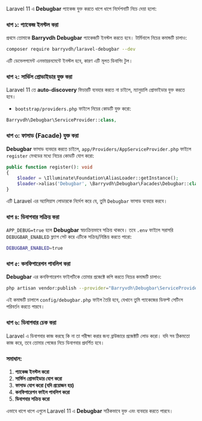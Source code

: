 Laravel 11 এ **Debugbar** প্যাকেজ যুক্ত করতে ধাপে ধাপে নির্দেশনাটি নিচে দেয়া হলো:

### ধাপ ১: প্যাকেজ ইনস্টল করা
প্রথমে তোমাকে **Barryvdh Debugbar** প্যাকেজটি ইনস্টল করতে হবে। টার্মিনালে নিচের কমান্ডটি চালাও:

```bash
composer require barryvdh/laravel-debugbar --dev
```

এটি ডেভেলপমেন্ট এনভায়রনমেন্টে ইনস্টল হবে, কারণ এটি মূলত ডিবাগিং টুল।

### ধাপ ২: সার্ভিস প্রোভাইডার যুক্ত করা
Laravel 11 তে **auto-discovery** ফিচারটি ব্যবহার করতে না চাইলে, ম্যানুয়ালি প্রোভাইডার যুক্ত করতে হবে।

- `bootstrap/providers.php` ফাইলে নিচের কোডটি যুক্ত করো:

```php
Barryvdh\Debugbar\ServiceProvider::class,
```

### ধাপ ৩: ফাসাড (Facade) যুক্ত করা
**Debugbar** ফাসাড ব্যবহার করতে চাইলে, `app/Providers/AppServiceProvider.php` ফাইলে `register` মেথডের মধ্যে নিচের কোডটি যোগ করো:

```php
public function register(): void
{
    $loader = \Illuminate\Foundation\AliasLoader::getInstance();
    $loader->alias('Debugbar', \Barryvdh\Debugbar\Facades\Debugbar::class);
}
```

এটি Laravel এর অ্যালিয়াস লোডারকে নির্দেশ করে যে, তুমি `Debugbar` ফাসাড ব্যবহার করবে।

### ধাপ ৪: ডিবাগবার সক্রিয় করা
`APP_DEBUG=true` হলে **Debugbar** স্বয়ংক্রিয়ভাবে সক্রিয় থাকবে। তবে `.env` ফাইলে সরাসরি `DEBUGBAR_ENABLED` ফ্ল্যাগ সেট করে এটিকে সক্রিয়/নিষ্ক্রিয় করতে পারো:

```bash
DEBUGBAR_ENABLED=true
```

### ধাপ ৫: কনফিগারেশন পাবলিশ করা
**Debugbar** এর কনফিগারেশন ফাইলটিকে তোমার প্রজেক্টে কপি করতে নিচের কমান্ডটি চালাও:

```bash
php artisan vendor:publish --provider="Barryvdh\Debugbar\ServiceProvider"
```

এই কমান্ডটি চালালে `config/debugbar.php` ফাইল তৈরি হবে, যেখানে তুমি প্যাকেজের ডিফল্ট সেটিংস পরিবর্তন করতে পারবে।

### ধাপ ৬: ডিবাগবার চেক করা
Laravel এ ডিবাগবার কাজ করছে কি না তা পরীক্ষা করার জন্য ব্রাউজারে প্রজেক্টটি লোড করো। যদি সব ঠিকমতো কাজ করে, তবে তোমার পেজের নিচে ডিবাগবার প্রদর্শিত হবে।

### সমাধান:
1. **প্যাকেজ ইনস্টল করো**
2. **সার্ভিস প্রোভাইডার যোগ করো**
3. **ফাসাড যোগ করো (যদি প্রয়োজন হয়)**
4. **কনফিগারেশন ফাইল পাবলিশ করো**
5. **ডিবাগবার সক্রিয় করো**

এভাবে ধাপে ধাপে এগুলে Laravel 11 এ **Debugbar** সঠিকভাবে যুক্ত এবং ব্যবহার করতে পারবে।